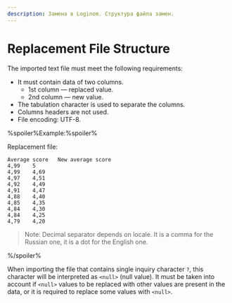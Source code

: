 ```yaml
---
description: Замена в Loginom. Структура файла замен.
---
```

# Replacement File Structure

The imported text file must meet the following requirements:

* It must contain data of two columns.
   * 1st column — replaced value.
   * 2nd column — new value.
* The tabulation character is used to separate the columns.
* Columns headers are not used.
* File encoding: UTF-8.

%spoiler%Example:%spoiler%

Replacement file:
```
Average score	New average score
4,99	5
4,99	4,69
4,97	4,51
4,92	4,49
4,91	4,47
4,88	4,40
4,85	4,35
4,84	4,30
4,84	4,25
4,79	4,20
```
> Note: Decimal separator depends on locale. It is a comma for the Russian one, it is a dot for the English one.

%/spoiler%

When importing the file that contains single inquiry character `?`, this character will be interpreted as `<null>` (null value). It must be taken into account if `<null>` values to be replaced with other values are present in the data, or it is required to replace some values with `<null>`.